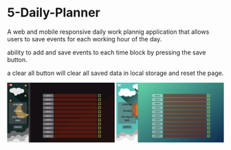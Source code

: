 # 5-Daily-Planner

A web and mobile responsive daily work plannig application that allows users to save events for each working hour of the day. 

ability to add and save events to each time block by pressing the save button.

a clear all button will clear all saved data in local storage and reset the page.


<img src="./Assets/dark-mode.png" width="250"/>
<img src="./Assets/light-mode.png" width="250"/>



